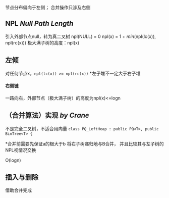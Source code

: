 节点分布偏向于左侧；
合并操作只涉及右侧
## NPL *Null Path Length*
引入外部节点null，转为真二叉树
npl(NULL) = 0
npl(x) = 1 + *min*(npl(lc(x)), npl(rc(x)))
极大满子树的高度：npl(x)

## 左倾
对任何节点x，`npl(lc(x)) >= npl(rc(x))`
\*左子堆不一定大于右子堆
#### 右侧链
一路向右，外部节点（极大满子树）的高度为npl(x)<=logn
## （合并算法）实现 *by Crane*
不是完全二叉树，不适合用向量
`class PQ_LeftHeap : public PQ<T>, public BinTree<T> {`

\*合并前需要先保证a的根大于b
将右子树递归地与B合并，
并且比较其与左子树的NPL视情况交换

O(logn)
## 插入与删除
借助合并完成
